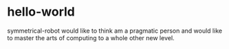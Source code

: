 # hello-world
symmetrical-robot
 would like to think am a pragmatic person and would like to master the arts of computing to a whole other new level.
